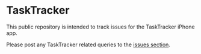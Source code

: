 # TaskTracker

This public repository is intended to track issues for the TaskTracker iPhone app.

Please post any TaskTracker related queries to the [issues section](https://github.com/xan1000/TaskTracker-Issues/issues).
